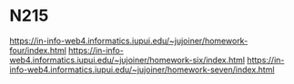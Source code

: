 # N215

https://in-info-web4.informatics.iupui.edu/~jujoiner/homework-four/index.html
https://in-info-web4.informatics.iupui.edu/~jujoiner/homework-six/index.html
https://in-info-web4.informatics.iupui.edu/~jujoiner/homework-seven/index.html
